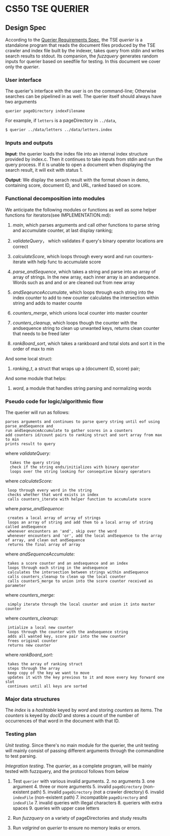 # CS50 TSE QUERIER
## Design Spec 

According to the [Querier Requirements Spec](REQUIREMENTS.md), the TSE *querier* is a standalone program that reads the document files produced by the TSE crawler and index file built by the indexer, takes query from stdin and writes search results to stdout.  Its companion, the *fuzzquery* generates random inputs for querier based on seedfile for testing. In this document we cover only the *querier*.

### User interface

The querier's interface with the user is on the command-line; Otherwise searches can be pipelined in as well. The querier itself should always have two arguments

```
querier pageDirectory indexFilename
```

For example, if `letters` is a pageDirectory in `../data`,

``` bash
$ querier ../data/letters ../data/letters.index
```

### Inputs and outputs

**Input**: the querier loads the index file into an internal index structure provided by index.c. Then it continues to take inputs from stdin and run the query process. If it is unable to open a document when displaying the search result, it will exit with status 1.



**Output**: We display the serach result with the format shown in demo, containing score, document ID, and URL, ranked based on score.

### Functional decomposition into modules

We anticipate the following modules or functions as well as some helper functions for iterators(see IMPLEMENTATION.md):

 1. *main*, which parses arguments and call other functions to parse string and accumulate counter, at last display ranking;
 2. *validateQuery*， which validates if query's binary operator locations are correct
 3. *calculateScore*, which loops through every word and run counters-iterate with help func to accumulate score
 4. *parse_andSequence*,  which takes a string and parse into an array of array of strings. In the new array, each inner array is an andsequence. Words such as and and or are cleaned out from new array
 5. *andSeqeunceAccumulate*, which loops through each string into the index counter to add to new counter calculates the intersection within string and adds to master counte
 6. *counters_merge*, which unions local counter into master counter
 7. *counters_cleanup*, which loops though the counter with the andsequence string to clean up unwanted keys, returns clean counter that needs to be freed later

 8. *rankBoard_sort*, which takes a rankboard and total slots and sort it in the order of max to min

And some local struct:

 1. *ranking_t*, a struct that wraps up a (document ID, score) pair;

And some module that helps:

 1. *word*, a module that handles string parsing and normalizing words
 

### Pseudo code for logic/algorithmic flow

The querier will run as follows:

    parses arguments and continues to parse query string until eof using parse_andSequence and 
    run andSeqeunceAccumulate to gather scores in a counters
    add counters id/count pairs to ranking struct and sort array from max to min
    prints result to query
    

where *validateQuery:*

      takes the query string
      check if the string ends/initializes with binary operator
      loops over the string looking for consequtive binary operators 

where *calculateScore:*

     loop through every word in the string
     checks whether that word exists in index
     calls counters_iterate with helper function to accumulate score

where *parse_andSequence:*

     creates a local array of array of strings
     loops an array of string and add them to a local array of string called andSequence
     whenever encounters an 'and', skip over the word
     whenever encounters and 'or', add the local andSequence to the array of array, and clean out andSequence
     returns the final array of array
     
     
where *andSequenceAccumulate:*

     takes a score counter and an andsequence and an index
     loops through each string in the andsequence
     calculates the intersection between strings within andSequence
     calls counters_cleanup to clean up the local counter
     calls counterS_merge to union into the score counter received as parameter
     
     
where *counters_merge:* 
    
     simply iterate through the local counter and union it into master counter


where *counters_cleanup:*

     intialize a local new counter
     loops through the counter with the andsequence string
     adds all wanted key, score pair into the new counter
     frees original counter
     returns new counter
     
where *rankBoard_sort:*
    
     takes the array of ranking struct
     steps through the array
     keep copy of the key we want to move
     updates it with the key previous to it and move every key forward one slot
     continues until all keys are sorted

     
     

### Major data structures


The *index* is a *hashtable* keyed by *word* and storing *counters* as items.
The *counters* is keyed by *docID* and stores a count of the number of occurrences of that word in the document with that ID. 


### Testing plan

*Unit testing*.  Since there's no main module for the querier, the unit testing will mainly consist of passing different arguments through the commandline to test parsing.


*Integration testing*.  The *querier*, as a complete program, will be mainly tested with fuzzquery, and the protocol follows from below
1. Test `querier` with various invalid arguments.
	2. no arguments
	3. one argument
	4. three or more arguments
	5. invalid `pageDirectory` (non-existent path)
	5. invalid `pageDirectory` (not a crawler directory)
	6. invalid `indexFile` (non-existent path)
	7. incompatible `pageDirectory` and `indexFile`
	7. invalid queries with illegal characters
	8. queriers with extra spaces
	9. queries with upper case letters
	
10. Run *fuzzquery* on a variety of pageDirectories and study results
11. Run *valgrind* on *querier*  to ensure no memory leaks or errors.

